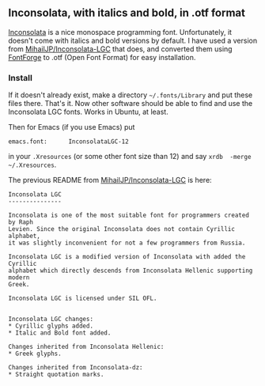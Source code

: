 ## Inconsolata, with italics and bold, in .otf format

[Inconsolata](http://en.wikipedia.org/wiki/Inconsolata) is a nice 
monospace programming font. Unfortunately, it doesn't come with italics 
and bold versions by default. I have used a version from 
[MihailJP/Inconsolata-LGC](https://github.com/MihailJP/Inconsolata-LGC) 
that does, and converted them using [FontForge](http://fontforge.org/) 
to .otf (Open Font Format) for easy installation.

### Install

If it doesn't already exist, make a directory `~/.fonts/Library` and put 
these files there. That's it. Now other software should be able to find 
and use the Inconsolata LGC fonts. Works in Ubuntu, at least.

Then for Emacs (if you use Emacs) put

    emacs.font:      InconsolataLGC-12

in your `.Xresources` (or some other font size than 12) and say `xrdb 
-merge ~/.Xresources`.

The previous README from [MihailJP/Inconsolata-LGC](https://github.com/MihailJP/Inconsolata-LGC)
is here:

    Inconsolata LGC
    ---------------
    
    Inconsolata is one of the most suitable font for programmers created by Raph
    Levien. Since the original Inconsolata does not contain Cyrillic alphabet,
    it was slightly inconvenient for not a few programmers from Russia.
    
    Inconsolata LGC is a modified version of Inconsolata with added the Cyrillic
    alphabet which directly descends from Inconsolata Hellenic supporting modern
    Greek.
    
    Inconsolata LGC is licensed under SIL OFL.
    
    
    Inconsolata LGC changes:
    * Cyrillic glyphs added.
    * Italic and Bold font added.
    
    Changes inherited from Inconsolata Hellenic:
    * Greek glyphs.
    
    Changes inherited from Inconsolata-dz:
    * Straight quotation marks.

